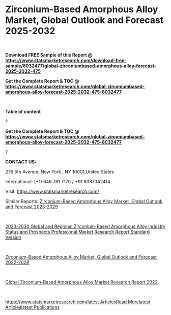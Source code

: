 <h1>Zirconium-Based Amorphous Alloy Market, Global Outlook and Forecast 2025-2032</h1><br/><p><strong>Download FREE Sample of this Report @ <a href="https://www.statsmarketresearch.com/download-free-sample/8032477/global-zirconiumbased-amorphous-alloy-forecast-2025-2032-475">https://www.statsmarketresearch.com/download-free-sample/8032477/global-zirconiumbased-amorphous-alloy-forecast-2025-2032-475</a></strong></p>
 
 
 
 <div><b>Get the Complete Report & TOC @ <a href="https://www.statsmarketresearch.com/global-zirconiumbased-amorphous-alloy-forecast-2025-2032-475-8032477">https://www.statsmarketresearch.com/global-zirconiumbased-amorphous-alloy-forecast-2025-2032-475-8032477</a></b></div>
 
 
 
 <p><br />
 
 <b>Table of content</b></p>
 
 
 
 <p>? </p>
 
 
 
 <div><b>Get the Complete Report & TOC @ <a href="https://www.statsmarketresearch.com/global-zirconiumbased-amorphous-alloy-forecast-2025-2032-475-8032477">https://www.statsmarketresearch.com/global-zirconiumbased-amorphous-alloy-forecast-2025-2032-475-8032477</a></b></div>
 
 
 
 <p>? </p>
 
 
 
 <p><b>CONTACT US:</b><br />
 
 276 5th Avenue, New York , NY 10001,United States<br />
 
 International: (+1) 646 781 7170 / +91 8087042414<br />
 
 Visit: <a href="https://www.statsmarketresearch.com/">https://www.statsmarketresearch.com/</a><br />
 
 Similar Reports: <a href="https://www.statsmarketresearch.com/global-zirconiumbased-amorphous-alloy-forecast-2025-2032-475-8032477">Zirconium-Based Amorphous Alloy Market, Global Outlook and Forecast 2023-2029</a><br />
 
 <br />
 
 <a href="https://www.statsmarketresearch.com/global-zirconiumbased-amorphous-alloy-forecast-2025-2032-475-8032477">2023-2030 Global and Regional Zirconium-Based Amorphous Alloy Industry Status and Prospects Professional Market Research Report Standard Version</a><br />
 
 <br />
 
 <a href="https://www.statsmarketresearch.com/global-zirconiumbased-amorphous-alloy-forecast-2025-2032-475-8032477">Zirconium-Based Amorphous Alloy Market, Global Outlook and Forecast 2022-2028</a><br />
 
 <br />
 
 <a href="https://www.statsmarketresearch.com/global-zirconiumbased-amorphous-alloy-forecast-2025-2032-475-8032477">Global Zirconium-Based Amorphous Alloy Market Research Report 2022</a><br />
 
 <br />
 
 <a href="https://gyeongbokgung.com">https://www.statsmarketresearch.com/</a><a href="https://hallyeomaritime.com">latest Articles</a><a href="https://jingwansa.com">Read More</a><a href="https://nguoiviet.jp/">latest Articles</a><a href="https://www.intelmarketresearch.com/">latest Publications</a></p>
